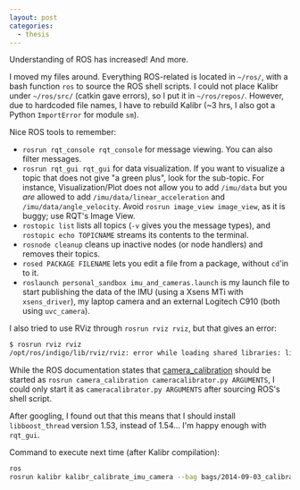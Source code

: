 ```yaml
---
layout: post
categories:
  - thesis
---
```

Understanding of ROS has increased! And more.

I moved my files around.  Everything ROS-related is located in `~/ros/`, with a bash function `ros` to source the ROS shell scripts.  I could not place Kalibr under `~/ros/src/` (catkin gave errors), so I put it in `~/ros/repos/`.  However, due to hardcoded file names, I have to rebuild Kalibr (~3 hrs, I also got a Python `ImportError` for module `sm`).

Nice ROS tools to remember:

  - `rosrun rqt_console rqt_console` for message viewing.  You can also filter messages.
  - `rosrun rqt_gui rqt_gui` for data visualization.  If you want to visualize a topic that does not give "a green plus", look for the sub-topic.  For instance, Visualization/Plot does not allow you to add `/imu/data` but you *are* allowed to add `/imu/data/linear_acceleration` and `/imu/data/angle_velocity`.  Avoid `rosrun image_view image_view`, as it is buggy; use RQT's Image View.
  - `rostopic list` lists all topics (`-v` gives you the message types), and `rostopic echo TOPICNAME` streams its contents to the terminal.
  - `rosnode cleanup` cleans up inactive nodes (or node handlers) and removes their topics.
  - `rosed PACKAGE FILENAME` lets you edit a file from a package, without `cd`'in to it.
  - `roslaunch personal_sandbox imu_and_cameras.launch` is my launch file to start publishing the data of the IMU (using a Xsens MTi with `xsens_driver`), my laptop camera and an external Logitech C910 (both using `uvc_camera`).

I also tried to use RViz through `rosrun rviz rviz`, but that gives an error: 

```bash
$ rosrun rviz rviz 
/opt/ros/indigo/lib/rviz/rviz: error while loading shared libraries: libboost_thread.so.1.53.0: cannot open shared object file: No such file or directory
```

While the ROS documentation states that [camera_calibration](http://wiki.ros.org/camera_calibration?distro=indigo) should be started as `rosrun camera_calibration cameracalibrator.py ARGUMENTS`, I could only start it as `cameracalibrator.py ARGUMENTS` after sourcing ROS's shell script.

After googling, I found out that this means that I should install `libboost_thread` version 1.53, instead of 1.54...  I'm happy enough with `rqt_gui`.

Command to execute next time (after Kalibr compilation): 

```bash
ros
rosrun kalibr kalibr_calibrate_imu_camera --bag bags/2014-09-03_calibration_MTi_Logitech.bag --cam repos/kalibr/config/camera/logitech.yaml --imu repos/kalibr/config/imu/MTx.yaml --target repos/kalibr/config/calibration_target/checkerboard.yaml
```
